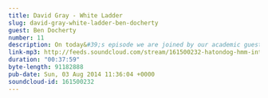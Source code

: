 ```yaml
---
title: David Gray - White Ladder
slug: david-gray-white-ladder-ben-docherty
guest: Ben Docherty
number: 11
description: On today&#39;s episode we are joined by our academic guest, presenting his thesis on the murder mystery allusions found within David Gray&#39;s White Ladder.
link-mp3: http://feeds.soundcloud.com/stream/161500232-hatondog-hmm-interesting-choice-ep11-white-ladder.mp3
duration: "00:37:59"
byte-length: 91182888
pub-date: Sun, 03 Aug 2014 11:36:04 +0000
soundcloud-id: 161500232
---
```

